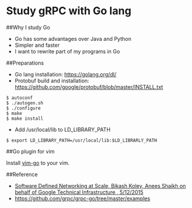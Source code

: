 # Study gRPC with Go lang

##Why I study Go
- Go has some advantages over Java and Python
- Simpler and faster
- I want to rewrite part of my programs in Go

##Preparations
- Go lang installation: https://golang.org/dl/
- Protobuf build and installation: https://github.com/google/protobuf/blob/master/INSTALL.txt
```
$ autoconf
$ ./autogen.sh
$ ./configure
$ make
$ make install
```
- Add /usr/local/lib to LD_LIBRARY_PATH
```
$ export LD_LIBRARY_PATH=/usr/local/lib:$LD_LIBRARLY_PATH
```
##Go plugin for vim

Install [vim-go](https://github.com/fatih/vim-go) to your vim.

##Reference
- [Software Defined 
Networking at Scale, Bikash Koley, Anees Shaikh on behalf of Google Technical Infrastructure
, 5/12/2015](http://files.meetup.com/8218762/Bikash_Koley%20SDN_meetup%20May%202015.pdf)
- https://github.com/grpc/grpc-go/tree/master/examples
